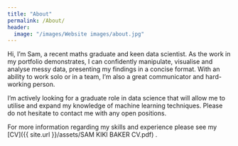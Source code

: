 ```yaml
---
title: "About"
permalink: /About/
header:
  image: "/images/Website images/about.jpg"
---
```


Hi, I’m Sam, a recent maths graduate and keen data scientist. As the work in my portfolio demonstrates, I can confidently manipulate, visualise and analyse messy data, presenting my findings in a concise format. With an ability to work solo or in a team, I’m also a great communicator and hard-working person.  

I’m actively looking for a graduate role in data science that will allow me to utilise and expand my knowledge of machine learning techniques. Please do not hesitate to contact me with any open positions.

For more information regarding my skills and experience please see my [CV]({{ site.url }}/assets/SAM KIKI BAKER CV.pdf) .

